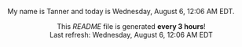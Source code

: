My name is Tanner and today is Wednesday, August 6, 12:06 AM EDT.

<p align="center">This <i>README</i> file is generated <b>every 3 hours</b>!</br>Last refresh: Wednesday, August 6, 12:06 AM EDT<br /></p>
